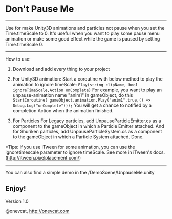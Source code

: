 # Don't Pause Me

---

Use for make Unity3D animations and particles not pause when you set the Time.timeScale to 0. It's useful when you want to play some pause menu animation or make some good effect while the game is paused by setting Time.timeScale 0.

---

How to use:

1. Download and add every thing to your project

2. For Unity3D animation:
Start a coroutine with below method to play the animation to ignore timeScale:
`Play(string clipName, bool ignoreTimeScale,Action onComplete)`
For example, you want to play an unpause-animation name "anim1" in gameObject, do this 		
`StartCoroutine( gameObject.animation.Play("anim1",true,() => Debug.Log("onComplete")));`
You will get a chance to notified by a completion Action when the animation finished.

3. For Particles
For Legacy particles, add UnpauseParticleEmitter.cs as a component to the gameObject in which a Particle Emitter attached.
And for Shuriken particles, add UnpauseParticleSystem.cs as a component to the gameObject in which a Particle System attached.
Done.

*Tips:
If you use iTween for some animation, you can use the ignoretimescale parameter to ignore timeScale. See more in iTween's docs.(http://itween.pixelplacement.com/)

----------------

You can also find a simple demo in the /DemoScene/UnpauseMe.unity

Enjoy!
----------------
Version 1.0

@onevcat, http://onevcat.com